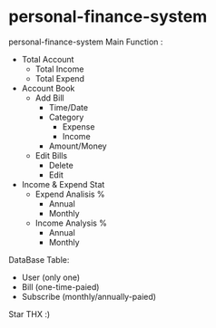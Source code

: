 # personal-finance-system

personal-finance-system
Main Function :
- Total Account
  - Total Income 
  - Total Expend
- Account Book
  - Add Bill
    - Time/Date
    - Category
      - Expense
      - Income
    - Amount/Money
  - Edit Bills
    - Delete
    - Edit
- Income & Expend Stat
  - Expend Analisis %
    - Annual
    - Monthly
  - Income Analysis %
    - Annual
    - Monthly
    
DataBase Table:
- User (only one)
- Bill (one-time-paied)
- Subscribe (monthly/annually-paied)

Star THX :)
